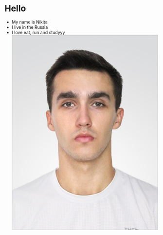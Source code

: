 # Hello
- My name is Nikita
- I live in the Russia
- I love eat, run and studyyy
![It`s mee](img/09.jpg)